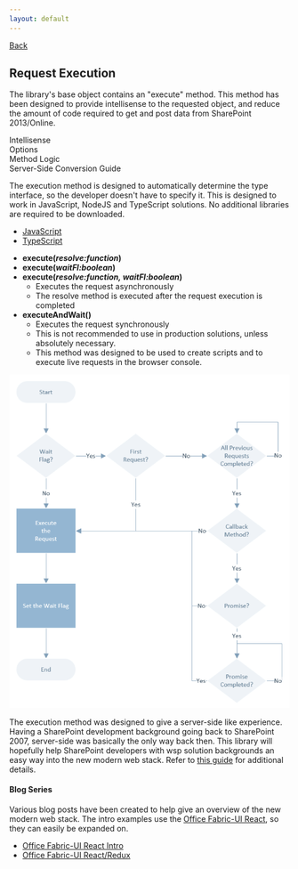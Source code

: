 ```yaml
---
layout: default
---
```

<div class="page-info" markdown="1">

[Back](/development)
## Request Execution

</div>

The library's base object contains an "execute" method. This method has been designed to provide intellisense to the requested object, and reduce the amount of code required to get and post data from SharePoint 2013/Online.

<!-- Tabs -->
<div class="tabs">
<!-- Tab Items -->
<div class="tab-items">
    <div class="tab-item">Intellisense</div>
    <div class="tab-item">Options</div>
    <div class="tab-item">Method Logic</div>
    <div class="tab-item">Server-Side Conversion Guide</div>
</div>

<!-- Tab Content -->
<div class="tab-content" markdown="1">

The execution method is designed to automatically determine the type interface, so the developer doesn't have to specify it. This is designed to work in JavaScript, NodeJS and TypeScript solutions. No additional libraries are required to be downloaded.
- [JavaScript](/development/js)
- [TypeScript](/development/ts)

</div>
<div class="tab-content" markdown="1">

- **execute(_resolve:function_)**
- **execute(_waitFl:boolean_)**
- **execute(_resolve:function, waitFl:boolean_)**
    - Executes the request asynchronously
    - The resolve method is executed after the request execution is completed
- **executeAndWait()**
    - Executes the request synchronously
    - This is not recommended to use in production solutions, unless absolutely necessary.
    - This method was designed to be used to create scripts and to execute live requests in the browser console.

</div>
<div class="tab-content" markdown="1">

[<img src="/assets/images/execution-method.png" alt="Execute Method" style="max-width:100%" />](/assets/images/execution-method.png)

</div>
<div class="tab-content" markdown="1">

The execution method was designed to give a server-side like experience. Having a SharePoint development background going back to SharePoint 2007, server-side was basically the only way back then. This library will hopefully help SharePoint developers with wsp solution backgrounds an easy way into the new modern web stack. Refer to [this guide](serverside-conversion-guide) for additional details.

#### Blog Series
Various blog posts have been created to help give an overview of the new modern web stack. The intro examples use the [Office Fabric-UI React](https://dev.office.com/fabric), so they can easily be expanded on.
- [Office Fabric-UI React Intro](http://dattabase.com/sharepoint-app-fabric-ui-react-part-1-3/)
- [Office Fabric-UI React/Redux](http://dattabase.com/office-fabric-ui-reactredux-part-1-5/)